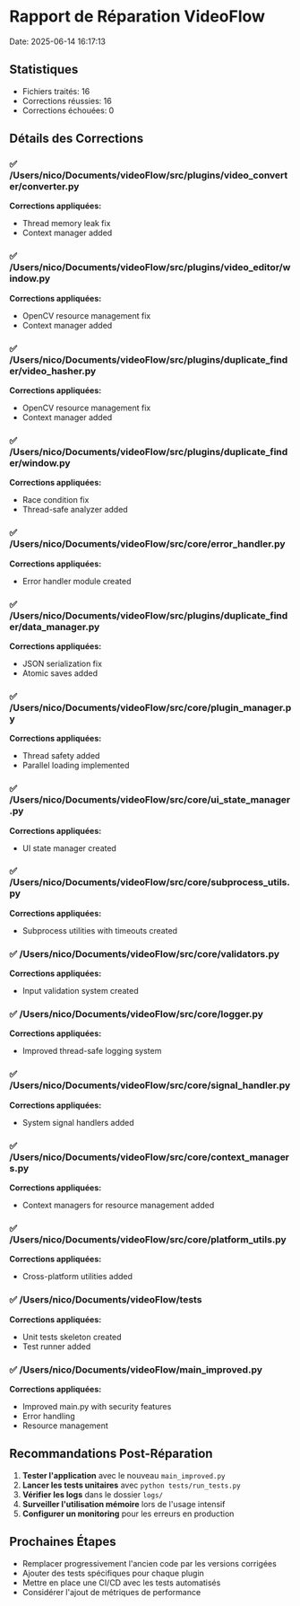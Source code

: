 # Rapport de Réparation VideoFlow

Date: 2025-06-14 16:17:13

## Statistiques
- Fichiers traités: 16
- Corrections réussies: 16
- Corrections échouées: 0

## Détails des Corrections

### ✅ /Users/nico/Documents/videoFlow/src/plugins/video_converter/converter.py
**Corrections appliquées:**
- Thread memory leak fix
- Context manager added

### ✅ /Users/nico/Documents/videoFlow/src/plugins/video_editor/window.py
**Corrections appliquées:**
- OpenCV resource management fix
- Context manager added

### ✅ /Users/nico/Documents/videoFlow/src/plugins/duplicate_finder/video_hasher.py
**Corrections appliquées:**
- OpenCV resource management fix
- Context manager added

### ✅ /Users/nico/Documents/videoFlow/src/plugins/duplicate_finder/window.py
**Corrections appliquées:**
- Race condition fix
- Thread-safe analyzer added

### ✅ /Users/nico/Documents/videoFlow/src/core/error_handler.py
**Corrections appliquées:**
- Error handler module created

### ✅ /Users/nico/Documents/videoFlow/src/plugins/duplicate_finder/data_manager.py
**Corrections appliquées:**
- JSON serialization fix
- Atomic saves added

### ✅ /Users/nico/Documents/videoFlow/src/core/plugin_manager.py
**Corrections appliquées:**
- Thread safety added
- Parallel loading implemented

### ✅ /Users/nico/Documents/videoFlow/src/core/ui_state_manager.py
**Corrections appliquées:**
- UI state manager created

### ✅ /Users/nico/Documents/videoFlow/src/core/subprocess_utils.py
**Corrections appliquées:**
- Subprocess utilities with timeouts created

### ✅ /Users/nico/Documents/videoFlow/src/core/validators.py
**Corrections appliquées:**
- Input validation system created

### ✅ /Users/nico/Documents/videoFlow/src/core/logger.py
**Corrections appliquées:**
- Improved thread-safe logging system

### ✅ /Users/nico/Documents/videoFlow/src/core/signal_handler.py
**Corrections appliquées:**
- System signal handlers added

### ✅ /Users/nico/Documents/videoFlow/src/core/context_managers.py
**Corrections appliquées:**
- Context managers for resource management added

### ✅ /Users/nico/Documents/videoFlow/src/core/platform_utils.py
**Corrections appliquées:**
- Cross-platform utilities added

### ✅ /Users/nico/Documents/videoFlow/tests
**Corrections appliquées:**
- Unit tests skeleton created
- Test runner added

### ✅ /Users/nico/Documents/videoFlow/main_improved.py
**Corrections appliquées:**
- Improved main.py with security features
- Error handling
- Resource management

## Recommandations Post-Réparation

1. **Tester l'application** avec le nouveau `main_improved.py`
2. **Lancer les tests unitaires** avec `python tests/run_tests.py`
3. **Vérifier les logs** dans le dossier `logs/`
4. **Surveiller l'utilisation mémoire** lors de l'usage intensif
5. **Configurer un monitoring** pour les erreurs en production

## Prochaines Étapes

- Remplacer progressivement l'ancien code par les versions corrigées
- Ajouter des tests spécifiques pour chaque plugin
- Mettre en place une CI/CD avec les tests automatisés
- Considérer l'ajout de métriques de performance
